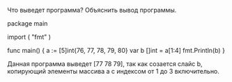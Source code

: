 Что выведет программа? Объяснить вывод программы.

package main
 
import (
    "fmt"
)
 
func main() {
    a := [5]int{76, 77, 78, 79, 80}
    var b []int = a[1:4]
    fmt.Println(b)
}

Данная программа выведет [77 78 79], так как созается слайс b, 
копирующий элементы массива а с индексом от 1 до 3 включительно.